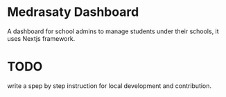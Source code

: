 # Medrasaty Dashboard
A dashboard for school admins to manage students under their schools, it uses Nextjs framework.

# TODO
write a spep by step instruction for local development and contribution.
